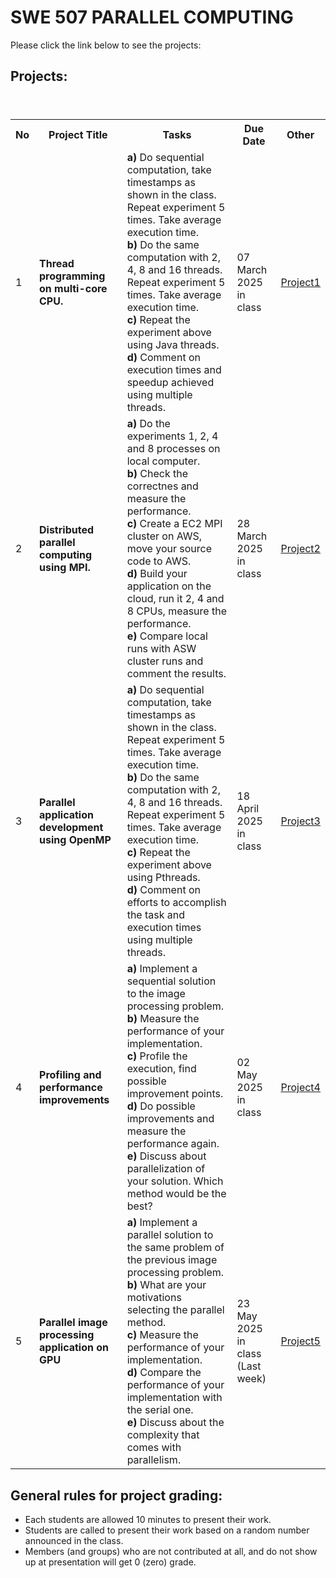 # SWE 507 PARALLEL COMPUTING

Please click the link below to see the projects: <br> 

## Projects:

<table>
  <header>
    <th>No</th>
    <th>Project Title</th>
    <th>Tasks</th>
    <th>Due Date</th>
    <th>Other</th>
  </header>
  <body>
    <tr>
      <td>1</td>
      <td><b>Thread programming on multi-core CPU.</b></td>
      <td> 
        <b>a)</b> Do sequential computation, take timestamps as shown in the class. Repeat experiment 5 times. Take average execution time.<br> 
        <b>b)</b> Do the same computation with 2, 4, 8 and 16 threads. Repeat experiment 5 times. Take average execution time. <br> 
        <b>c)</b> Repeat the experiment above using Java threads. <br> 
        <b>d)</b> Comment on execution times and speedup achieved using multiple threads. 
      </td>
      <td>07 March 2025 in class</td>
      <td><a href="pro1.pdf">Project1</a></td>
    </tr>
    <tr>
      <td>2</td>
      <td><b>Distributed parallel computing using MPI.</b></td>
      <td>
        <b>a)</b> Do the experiments 1, 2, 4 and 8 processes on local computer. <br> 
        <b>b)</b> Check the correctnes and measure the performance.<br>
        <b>c)</b> Create a EC2 MPI cluster on AWS, move your source code to AWS. <br>
        <b>d)</b> Build your application on the cloud, run it 2, 4 and 8 CPUs, measure the performance. <br>
        <b>e)</b> Compare local runs with ASW cluster runs and comment the results.<br> 
      </td>
      <td>28 March 2025 in class</td>
      <td><a href="pro2.pdf">Project2</a></td>
    </tr>
    <tr>
      <td>3</td>
      <td><b>Parallel application development using OpenMP</b></td>
      <td>
        <b>a)</b> Do sequential computation, take timestamps as shown in the class. Repeat experiment 5 times. Take average execution time.<br> 
        <b>b)</b> Do the same computation with 2, 4, 8 and 16 threads. Repeat experiment 5 times. Take average execution time. <br> 
        <b>c)</b> Repeat the experiment above using Pthreads. <br> 
        <b>d)</b> Comment on efforts to accomplish the task and execution times using multiple threads. 
      </td>
      <td>18 April 2025 in class</td>
      <td><a href="pro3.pdf">Project3</a></td>
    </tr>
     <tr>
      <td>4</td>
      <td><b>Profiling and performance improvements</b></td>
      <td>
        <b>a)</b> Implement a sequential solution to the image processing problem. <br>
        <b>b)</b> Measure the performance of your implementation. <br>
        <b>c)</b> Profile the execution, find possible improvement points.  <br>
        <b>d)</b> Do possible improvements and measure the performance again. <br>
        <b>e)</b> Discuss about parallelization of your solution. Which method would be the best? 
      </td>
      <td>02 May 2025 in class</td>
      <td><a href="pro4.pdf">Project4</a></td>
    </tr>
     <tr>
      <td>5</td>
      <td><b>Parallel image processing application on GPU</b></td>
      <td>
        <b>a)</b> Implement a parallel solution to the same problem of the previous image processing problem. <br>
        <b>b)</b> What are your motivations selecting the parallel method. <br>
        <b>c)</b> Measure the performance of your implementation. <br>
        <b>d)</b> Compare the performance of your implementation with the serial one. <br>
        <b>e)</b> Discuss about the complexity that comes with parallelism.
      </td>
      <td>23 May 2025 in class<br>(Last week)</td>
      <td><a href="pro5.pdf">Project5</a></td>
    </tr>

  </body>
</table>


## General rules for project grading:
* Each students are allowed 10 minutes to present their work.
* Students are called to present their work based on a random number announced in the class. 
* Members (and groups) who are not contributed at all, and do not show up at presentation will get 0 (zero) grade.

